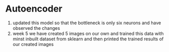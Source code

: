# Autoencoder
1) updated this model so that the bottleneck is only six neurons and have observed the changes
2) week 5 we have created 5 images on our own and trained this data with minst inbuilt dataset from sklearn and then printed the trained results of our created images 
